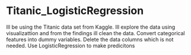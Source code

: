 # Titanic_LogisticRegression
Ill be using the Titanic data set from Kaggle. Ill explore the data using visualizattion and from the findings ill clean the data. Convert categorical features into dummy variables. Delete the data columns which is not needed. Use LogisticRegression to make predicitons  

